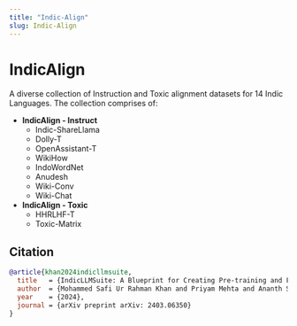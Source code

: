 ```yaml
---
title: "Indic-Align"
slug: Indic-Align
---
```


# IndicAlign

A diverse collection of Instruction and Toxic alignment datasets for 14 Indic Languages. The collection comprises of:

- **IndicAlign - Instruct**
  - Indic-ShareLlama
  - Dolly-T
  - OpenAssistant-T
  - WikiHow
  - IndoWordNet
  - Anudesh
  - Wiki-Conv
  - Wiki-Chat
- **IndicAlign - Toxic**
  - HHRLHF-T
  - Toxic-Matrix

## Citation

```bibtex
@article{khan2024indicllmsuite,
  title   = {IndicLLMSuite: A Blueprint for Creating Pre-training and Fine-Tuning Datasets for Indian Languages},
  author  = {Mohammed Safi Ur Rahman Khan and Priyam Mehta and Ananth Sankar and Umashankar Kumaravelan and Sumanth Doddapaneni and Suriyaprasaad G and Varun Balan G and Sparsh Jain and Anoop Kunchukuttan and Pratyush Kumar and Raj Dabre and Mitesh M. Khapra},
  year    = {2024},
  journal = {arXiv preprint arXiv: 2403.06350}
}
```
